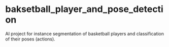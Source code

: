 # baksetball_player_and_pose_detection
AI project for instance segmentation of basketball players and classification of their poses (actions). 
